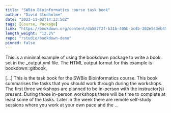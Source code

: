 ```yaml
---
title: "SWBio Bioinformatics course task book"
author: "David Studholme"
date: "2022-11-02T14:23:50Z"
tags: [Course, Package]
link: "https://bookdown.org/content/da587f2f-b31b-405b-bc4b-302e543eb454/"
length_weight: "12.2%"
repo: "rstudio/bookdown-demo"
pinned: false
---
```


<p>This is a minimal example of using the bookdown package to write a book.
set in the _output.yml file.
The HTML output format for this example is bookdown::gitbook,</p> [...] This is the task book for the SWBio Bioinformatics course.
This book summarises the tasks that you should work through during the workshops.
The first three workshops are planned to be in-person with the instructor(s) present.
During those in-person workshops there will be time to complete at least some of the tasks. Later in the week there are remote self-study sessions where you work at your own pace
and the ...
